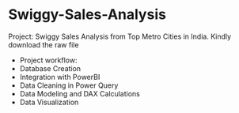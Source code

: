 # Swiggy-Sales-Analysis
Project: Swiggy Sales Analysis from Top Metro Cities in India.
Kindly download the raw file
- Project workflow:
- Database Creation
- Integration with PowerBI
- Data Cleaning in Power Query
- Data Modeling and DAX Calculations
- Data Visualization
